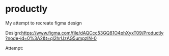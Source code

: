 # productly
My attempt to recreate figma design

Design:https://www.figma.com/file/dAQCcc53GQ81O4phXyxT09/Productly?node-id=0%3A2&t=ql2hrUzAG5umpzIN-0

Attempt: 
